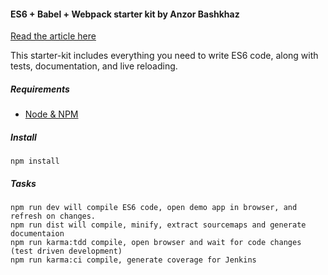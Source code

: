 #### ES6 + Babel + Webpack starter kit by Anzor Bashkhaz

[Read the article here](http://anzorb.com/javascript-is-all-grown-up-or-is-it/)

This starter-kit includes everything you need to write ES6 code, along with tests, documentation, and live reloading.

##### Requirements
* [Node & NPM](https://nodejs.org/)

##### Install
    npm install

##### Tasks
    npm run dev will compile ES6 code, open demo app in browser, and refresh on changes.
    npm run dist will compile, minify, extract sourcemaps and generate documentaion
    npm run karma:tdd compile, open browser and wait for code changes (test driven development)
    npm run karma:ci compile, generate coverage for Jenkins